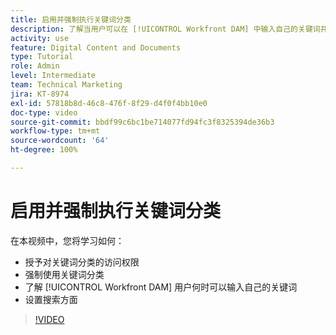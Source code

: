 ```yaml
---
title: 启用并强制执行关键词分类
description: 了解当用户可以在 [!UICONTROL Workfront DAM] 中输入自己的关键词并设置搜索方面时，如何启用和强制执行关键词分类。
activity: use
feature: Digital Content and Documents
type: Tutorial
role: Admin
level: Intermediate
team: Technical Marketing
jira: KT-8974
exl-id: 57818b8d-46c8-476f-8f29-d4f0f4bb10e0
doc-type: video
source-git-commit: bbdf99c6bc1be714077fd94fc3f8325394de36b3
workflow-type: tm+mt
source-wordcount: '64'
ht-degree: 100%

---
```


# 启用并强制执行关键词分类

在本视频中，您将学习如何：

* 授予对关键词分类的访问权限
* 强制使用关键词分类
* 了解 [!UICONTROL Workfront DAM] 用户何时可以输入自己的关键词
* 设置搜索方面

>[!VIDEO](https://video.tv.adobe.com/v/335237/?quality=12&learn=on&enablevpops=1)
